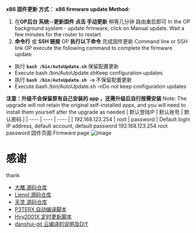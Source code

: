 **x86 固件更新 方式：**
**x86 firmware update Method:**
1. 在**OP后台 系统--更新固件 点击 手动更新** 稍等几分钟 路由重启即可
   In the OP background system - update firmware, click on Manual update. Wait a few minutes for the router to restart
2. **命令行** 或 **SSH 链接** OP **执行以下命令** 完成固件更新
   Command line or SSH link OP execute the following command to complete the firmware update
- 执行 **`bash /bin/AutoUpdate.sh`** 保留配置更新
- Execute bash /bin/AutoUpdate.shKeep configuration updates
- 执行 **`bash /bin/AutoUpdate.sh -n`** 不保留配置更新
- Execute bash /bin/AutoUpdate.sh -nDo not keep configuration updates

**注意：升级不会保留原有自己安装的 app ，还需升级后自行按需安装**
Note: The upgrade will not retain the original self-installed apps, and you will need to install them yourself after the upgrade as needed
| 默认登陆IP  | 默认账号 | 默认密码 |
| ---- | ---- | ---- |
| 192.168.123.254 | root | password |
Default login IP address, default account, default password
192.168.123.254 root password
固件页面
Firmware page
![image](https://raw.githubusercontent.com/gd0772/AutoBuild-OpenWrt/main/img/opimg.png)

# 感谢
thank
- [大雕 源码仓库](https://github.com/coolsnowwolf/lede.git)
- [Lienol 源码仓库](https://github.com/Lienol/openwrt.git)
- [天灵 源码仓库](https://github.com/project-openwrt/openwrt.git)
- [P3TERX 自动编译脚本](https://github.com/P3TERX/Actions-OpenWrt)
- [Hyy2001X 定时更新脚本](https://github.com/Hyy2001X/AutoBuild-Actions)
- [danshui-git 云编译的说明及DIY](https://github.com/danshui-git/build-actions)
